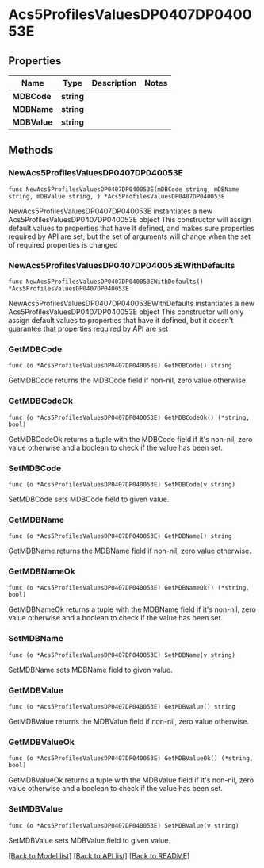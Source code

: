 # Acs5ProfilesValuesDP0407DP040053E

## Properties

Name | Type | Description | Notes
------------ | ------------- | ------------- | -------------
**MDBCode** | **string** |  | 
**MDBName** | **string** |  | 
**MDBValue** | **string** |  | 

## Methods

### NewAcs5ProfilesValuesDP0407DP040053E

`func NewAcs5ProfilesValuesDP0407DP040053E(mDBCode string, mDBName string, mDBValue string, ) *Acs5ProfilesValuesDP0407DP040053E`

NewAcs5ProfilesValuesDP0407DP040053E instantiates a new Acs5ProfilesValuesDP0407DP040053E object
This constructor will assign default values to properties that have it defined,
and makes sure properties required by API are set, but the set of arguments
will change when the set of required properties is changed

### NewAcs5ProfilesValuesDP0407DP040053EWithDefaults

`func NewAcs5ProfilesValuesDP0407DP040053EWithDefaults() *Acs5ProfilesValuesDP0407DP040053E`

NewAcs5ProfilesValuesDP0407DP040053EWithDefaults instantiates a new Acs5ProfilesValuesDP0407DP040053E object
This constructor will only assign default values to properties that have it defined,
but it doesn't guarantee that properties required by API are set

### GetMDBCode

`func (o *Acs5ProfilesValuesDP0407DP040053E) GetMDBCode() string`

GetMDBCode returns the MDBCode field if non-nil, zero value otherwise.

### GetMDBCodeOk

`func (o *Acs5ProfilesValuesDP0407DP040053E) GetMDBCodeOk() (*string, bool)`

GetMDBCodeOk returns a tuple with the MDBCode field if it's non-nil, zero value otherwise
and a boolean to check if the value has been set.

### SetMDBCode

`func (o *Acs5ProfilesValuesDP0407DP040053E) SetMDBCode(v string)`

SetMDBCode sets MDBCode field to given value.


### GetMDBName

`func (o *Acs5ProfilesValuesDP0407DP040053E) GetMDBName() string`

GetMDBName returns the MDBName field if non-nil, zero value otherwise.

### GetMDBNameOk

`func (o *Acs5ProfilesValuesDP0407DP040053E) GetMDBNameOk() (*string, bool)`

GetMDBNameOk returns a tuple with the MDBName field if it's non-nil, zero value otherwise
and a boolean to check if the value has been set.

### SetMDBName

`func (o *Acs5ProfilesValuesDP0407DP040053E) SetMDBName(v string)`

SetMDBName sets MDBName field to given value.


### GetMDBValue

`func (o *Acs5ProfilesValuesDP0407DP040053E) GetMDBValue() string`

GetMDBValue returns the MDBValue field if non-nil, zero value otherwise.

### GetMDBValueOk

`func (o *Acs5ProfilesValuesDP0407DP040053E) GetMDBValueOk() (*string, bool)`

GetMDBValueOk returns a tuple with the MDBValue field if it's non-nil, zero value otherwise
and a boolean to check if the value has been set.

### SetMDBValue

`func (o *Acs5ProfilesValuesDP0407DP040053E) SetMDBValue(v string)`

SetMDBValue sets MDBValue field to given value.



[[Back to Model list]](../README.md#documentation-for-models) [[Back to API list]](../README.md#documentation-for-api-endpoints) [[Back to README]](../README.md)



